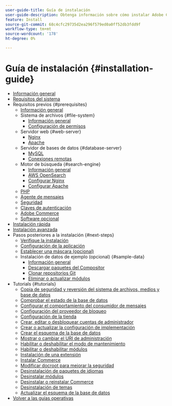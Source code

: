 ```yaml
---
user-guide-title: Guía de instalación
user-guide-description: Obtenga información sobre cómo instalar Adobe Commerce y Magento Open Source para implementaciones locales.
feature: Install
source-git-commit: 68c4cfc29735d2ea296f579ed0a0ff52db3fdd9f
workflow-type: tm+mt
source-wordcount: '178'
ht-degree: 0%

---
```



# Guía de instalación {#installation-guide}

- [Información general](overview.md)
- [Requisitos del sistema](system-requirements.md)
- Requisitos previos {#prerequisites}
   - [Información general](prerequisites/overview.md)
   - Sistema de archivos {#file-system}
      - [Información general](prerequisites/file-system/overview.md)
      - [Configuración de permisos](prerequisites/file-system/configure-permissions.md)
   - Servidor web {#web-server}
      - [Nginx](prerequisites/web-server/nginx.md)
      - [Apache](prerequisites/web-server/apache.md)
   - Servidor de bases de datos {#database-server}
      - [MySQL](prerequisites/database/mysql.md)
      - [Conexiones remotas](prerequisites/database/mysql-remote.md)
   - Motor de búsqueda {#search-engine}
      - [Información general](prerequisites/search-engine/overview.md)
      - [AWS OpenSearch](prerequisites/search-engine/aws-opensearch.md)
      - [Configurar Nginx](prerequisites/search-engine/configure-nginx.md)
      - [Configurar Apache](prerequisites/search-engine/configure-apache.md)
   - [PHP](prerequisites/php-settings.md)
   - [Agente de mensajes](prerequisites/rabbitmq.md)
   - [Seguridad](prerequisites/security.md)
   - [Claves de autenticación](prerequisites/authentication-keys.md)
   - [Adobe Commerce](prerequisites/commerce.md)
   - [Software opcional](prerequisites/optional-software.md)
- [Instalación rápida](composer.md)
- [Instalación avanzada](advanced.md)
- Pasos posteriores a la instalación {#next-steps}
   - [Verifique la instalación](next-steps/verify.md)
   - [Configuración de la aplicación](next-steps/configuration.md)
   - [Establecer una máscara (opcional)](next-steps/set-umask.md)
   - Instalación de datos de ejemplo (opcional) {#sample-data}
      - [Información general](sample-data/overview.md)
      - [Descargar paquetes del Compositor](sample-data/composer-packages.md)
      - [Clonar repositorios Git](sample-data/git-repositories.md)
      - [Eliminar o actualizar módulos](sample-data/remove-or-update.md)
- Tutorials {#tutorials}
   - [Copia de seguridad y reversión del sistema de archivos, medios y base de datos](tutorials/backup.md)
   - [Comprobar el estado de la base de datos](tutorials/database-status.md)
   - [Configurar el comportamiento del consumidor de mensajes](tutorials/message-consumers.md)
   - [Configuración del proveedor de bloqueo](tutorials/lock-provider.md)
   - [Configuración de la tienda](tutorials/store.md)
   - [Crear, editar o desbloquear cuentas de administrador](tutorials/admin.md)
   - [Crear o actualizar la configuración de implementación](tutorials/deployment.md)
   - [Crear el esquema de la base de datos](tutorials/database.md)
   - [Mostrar o cambiar el URI de administración](tutorials/admin-uri.md)
   - [Habilitar o deshabilitar el modo de mantenimiento](tutorials/maintenance-mode.md)
   - [Habilitar o deshabilitar módulos](tutorials/manage-modules.md)
   - [Instalación de una extensión](tutorials/extensions.md)
   - [Instalar Commerce](tutorials/install.md)
   - [Modificar docroot para mejorar la seguridad](tutorials/docroot.md)
   - [Desinstalación de paquetes de idiomas](tutorials/language-packages.md)
   - [Desinstalar módulos](tutorials/uninstall-modules.md)
   - [Desinstalar o reinstalar Commerce](tutorials/uninstall.md)
   - [Desinstalación de temas](tutorials/themes.md)
   - [Actualizar el esquema de la base de datos](tutorials/database-upgrade.md)
- [Volver a las guías operativas](https://experienceleague.adobe.com/docs/commerce-operations/operational-guides/home.html)
